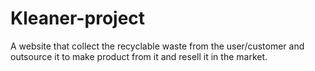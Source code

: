 # Kleaner-project
A website that collect the recyclable waste from the user/customer and outsource it to make product from it and resell it in the market.
